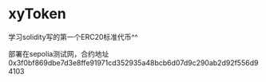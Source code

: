 # xyToken
学习solidity写的第一个ERC20标准代币^^

部署在sepolia测试网，合约地址0x3f0bf869dbe7d3e8ffe91971cd352935a48bcb6d07d9c290ab2d92f556d94103
